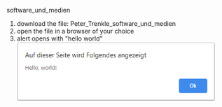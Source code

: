 software_und_medien

1. download the file: Peter_Trenkle_software_und_medien
2. open the file in a browser of your choice
3. alert opens with "hello world"
![1](https://github.com/Piibo/software_und_medien/blob/main/hello%20world%20programm.png)
